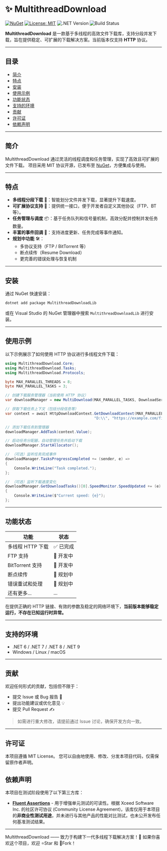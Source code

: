 # ✨ MultithreadDownload

[![NuGet](https://img.shields.io/nuget/v/MultithreadDownloadLib.svg)](https://www.nuget.org/packages/MultithreadDownloadLib/)	[![License: MIT](https://img.shields.io/badge/License-MIT-yellow.svg)](LICENSE)	![.NET Version](https://img.shields.io/badge/.NET-6%2B-blue)	![Build Status](https://github.com/SETDY/MultithreadDownload/actions/workflows/dotnet-test.yml/badge.svg?branch=feature/v3-refactor)

**MultithreadDownload** 是一款基于多线程的高效文件下载库，支持分段并发下载，旨在提供稳定、可扩展的下载解决方案。当前版本仅支持 **HTTP** 协议。

------

## 目录

- [简介](#简介)
- [特点](#特点)
- [安装](#安装)
- [使用示例](#使用示例)
- [功能状态](#功能状态)
- [支持的环境](#支持的环境)
- [贡献](#贡献)
- [许可证](#许可证)
- [依赖声明](#依赖声明)

------

## 简介

MultithreadDownload 通过灵活的线程调度和任务管理，实现了高效且可扩展的文件下载。
 项目采用 MIT 协议开源，已发布至 [NuGet](https://www.nuget.org/packages/MultithreadDownloadLib)，方便集成与使用。

------

## 特点

- **多线程分段下载** 🚀：智能划分文件并发下载，显著提升下载速度。
- **可扩展协议支持** 🔌：提供统一接口，便于开发者自定义其他协议（FTP、BT等）。
- **任务管理与调度** 📦：基于任务队列和信号量机制，高效分配并控制并发任务数量。
- **丰富的事件回调** 🔔：支持进度更新、任务完成等事件通知。
- **规划中功能** 🛠️：
  - 多协议支持（FTP / BitTorrent 等）
  - 断点续传（Resume Download）
  - 更完善的错误处理与恢复机制

------

## 安装

通过 NuGet 快速安装：

```bash
dotnet add package MultithreadDownloadLib
```

或在 Visual Studio 的 NuGet 管理器中搜索 `MultithreadDownloadLib` 进行安装。

------

## 使用示例

以下示例展示了如何使用 HTTP 协议进行多线程文件下载：

```csharp
using MultithreadDownload.Core;
using MultithreadDownload.Tasks;
using MultithreadDownload.Protocols;

byte MAX_PARALLEL_THREADS = 8;
byte MAX_PARALLEL_TASKS = 3;

// 创建下载服务管理器（当前使用 HTTP 协议）
var downloadManager = new MultiDownload(MAX_PARALLEL_TASKS, DownloadServiceType.Http);

// 获取下载任务上下文（包括分段信息等）
var context = await HttpDownloadContext.GetDownloadContext(MAX_PARALLEL_THREADS, 
                                        "D:\\", "https://example.com/file.zip");

// 添加下载任务到管理器
downloadManager.AddTask(context.Value);

// 启动任务分配器，自动管理任务并启动下载
downloadManager.StartAllocator();

// （可选）监听任务完成事件
downloadManager.TasksProgressCompleted += (sender, e) =>
{
    Console.WriteLine("Task completed.");
};

// （可选）监听下载速度变化
downloadManager.GetDownloadTasks()[0].SpeedMonitor.SpeedUpdated += (e) =>
{
    Console.WriteLine($"Current speed: {e}");
};
```

------

## 功能状态

| 功能             | 状态     |
| ---------------- | -------- |
| 多线程 HTTP 下载 | ✅ 已完成 |
| FTP 支持         | 🔧 开发中 |
| BitTorrent 支持  | 🔧 开发中 |
| 断点续传         | 🔧 规划中 |
| 错误重试和处理   | 🔧 规划中 |
| 还有更多...      | ...      |

在提供正确的 HTTP 链接、有效的参数及稳定的网络环境下，**当前版本能够稳定运行，不存在已知运行时异常。**

------

## 支持的环境

- .NET 6 / .NET 7 / .NET 8 / .NET 9
- Windows / Linux / macOS

------

## 贡献

欢迎任何形式的贡献，包括但不限于：

- 提交 Issue 或 Bug 报告 🐛
- 提出功能建议或优化意见 💡
- 提交 Pull Request ✍️

> 如需进行重大修改，请提前通过 Issue 讨论，确保开发方向一致。

------

## 许可证

本项目遵循 MIT License。
 您可以自由地使用、修改、分发本项目代码，仅需保留原作者声明。

## 依赖声明

本项目在测试阶段使用了以下第三方库：

- [**Fluent Assertions**](https://fluentassertions.com/) - 用于增强单元测试的可读性。根据 Xceed Software Inc. 的社区许可协议 (Community License Agreement)，该库仅用于本项目的**非商业性测试用途**，并未进行与其他产品的性能对比测试，也未公开发布任何基准测试结果。

------

MultithreadDownload —— 致力于构建下一代多线程下载解决方案！🚀
 如果你喜欢这个项目，欢迎 ⭐Star 和 🍴Fork！

